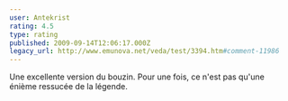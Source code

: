 ```yaml
---
user: Antekrist
rating: 4.5
type: rating
published: 2009-09-14T12:06:17.000Z
legacy_url: http://www.emunova.net/veda/test/3394.htm#comment-11986
---
```

Une excellente version du bouzin. Pour une fois, ce n'est pas qu'une énième ressucée de la légende.